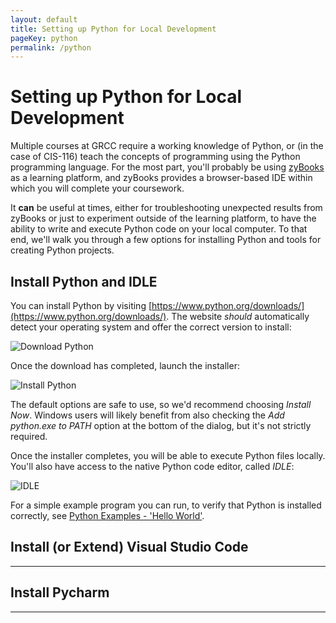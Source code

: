 ```yaml
---
layout: default
title: Setting up Python for Local Development
pageKey: python
permalink: /python
---
```


# Setting up Python for Local Development

Multiple courses at GRCC require a working knowledge of Python, or (in the case of CIS-116) teach the concepts of programming 
using the Python programming language. For the most part, you'll probably be using [zyBooks](https://www.zybooks.com/) as a 
learning platform, and zyBooks provides a browser-based IDE within which you will complete your coursework.

It **can** be useful at times, either for troubleshooting unexpected results from zyBooks or just to experiment outside of the 
learning platform, to have the ability to write and execute Python code on your local computer. To that end, we'll walk you through a few options 
for installing Python and tools for creating Python projects.

## Install Python and IDLE

You can install Python by visiting [https://www.python.org/downloads/](https://www.python.org/downloads/). The website _should_ automatically detect 
your operating system and offer the correct version to install:

![Download Python](./images/download-python.png)

Once the download has completed, launch the installer:

![Install Python](./images/install-python.png)

The default options are safe to use, so we'd recommend choosing _Install Now_. Windows users will likely benefit from also checking the _Add python.exe to PATH_ 
option at the bottom of the dialog, but it's not strictly required.

Once the installer completes, you will be able to execute Python files locally. You'll also have access to the native Python code editor, called _IDLE_:

![IDLE](./images/idle.png)

For a simple example program you can run, to verify that Python is installed correctly, see [Python Examples - 'Hello World'](./examples/python#hello-world).

## Install (or Extend) Visual Studio Code

---

## Install Pycharm

---